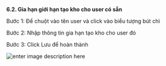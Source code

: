  **6.2. Gia hạn giới hạn tạo kho cho user có sẵn**

Bước 1: Để chuột vào tên user và click vào biểu tượng bút chì

Bước 2: Nhập thông tin gia hạn tạo kho cho user đó

Bước 3: Click Lưu để hoàn thành

![enter image description here](https://static8.muarecdn.com/original/muare/images/2019/11/20/5385474_27.png)
